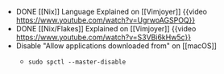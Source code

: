 - DONE [[Nix]] Language Explained on [[Vimjoyer]]
  {{video https://www.youtube.com/watch?v=UgrwoAGSPOQ}}
- DONE [[Nix/Flakes]] Explained on [[Vimjoyer]]
  {{video https://www.youtube.com/watch?v=S3VBi6kHw5c}}
- Disable "Allow applications downloaded from" on [[macOS]]
	- ```shell
	  sudo spctl --master-disable
	  ```